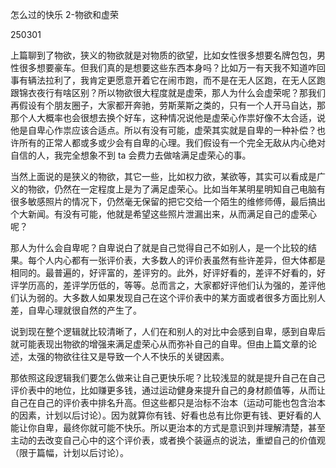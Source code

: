 怎么过的快乐 2-物欲和虚荣

250301

上篇聊到了物欲，狭义的物欲就是对物质的欲望，比如女性很多想要名牌包包，男性很多想要豪车。但我们真的是想要这些东西本身吗？比如万一有天我不知道咋回事有辆法拉利了，我肯定更愿意开着它在闹市跑，而不是在无人区跑，在无人区跑跟锦衣夜行有啥区别？所以物欲很大程度就是虚荣，那人为什么会虚荣呢？那我们再假设有个朋友圈子，大家都开奔驰，劳斯莱斯之类的，只有一个人开马自达，那那个人大概率也会很想去换个好车，这种情况说他是虚荣心作祟好像不太合适，说他是自卑心作祟应该合适点。所以有没有可能，虚荣其实就是自卑的一种补偿？也许所有的正常人都或多或少会有自卑的心理。我们假设有一个完全无敌从内心绝对自信的人，我完全想象不到 ta 会费力去做啥满足虚荣心的事。

当然上面说的是狭义的物欲，其它一些，比如权力欲，某欲等，其实可以看成是广义的物欲，仍然在一定程度上是为了满足虚荣心。比如当年某明星明知自己电脑有很多敏感照片的情况下，仍然毫无保留的把它交给一个陌生的维修师傅，最后搞出个大新闻。有没有可能，他就是希望这些照片泄漏出来，从而满足自己的虚荣心呢？

那人为什么会自卑呢？自卑说白了就是自己觉得自己不如别人，是一个比较的结果。每个人内心都有一张评价表，大多数人的评价表虽然有些许差异，但大体都是相同的。最普遍的，好评富的，差评穷的。此外，好评好看的，差评不好看的，好评学历高的，差评学历低的，等等。总而言之，大家都好评他们认为强的，差评他们认为弱的。大多数人如果发现自己在这个评价表中的某方面或者很多方面比别人差，自卑心理就很自然的产生了。

说到现在整个逻辑就比较清晰了，人们在和别人的对比中会感到自卑，感到自卑后就可能表现出物欲的增强来满足虚荣心从而弥补自己的自卑。但由上篇文章的论述，太强的物欲往往又是导致一个人不快乐的关键因素。

那依照这段逻辑我们要怎么做来让自己更快乐呢？比较浅显的就是提升自己在自己评价表中的地位，比如赚更多钱，通过运动健身来提升自己的身材颜值等，从而让自己在自己的评价表中排名升高。但这些都只是治标不治本（运动可能也包含治本的因素，计划以后讨论）。因为就算你有钱、好看也总有比你更有钱、更好看的人能让你自卑，最终你就可能不快乐。所以更治本的方式是意识到并理解清楚，甚至主动的去改变自己心中的这个评价表，或者换个装逼点的说法，重塑自己的价值观（限于篇幅，计划以后讨论）。
